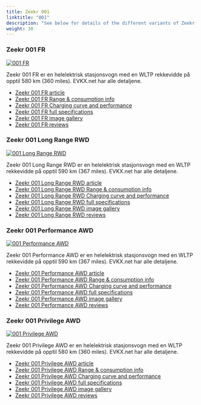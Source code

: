 ```yaml
---
title: Zeekr 001
linktitle: "001"
description: "See below for details of the different variants of Zeekr 001"
weight: 30
---
```

### Zeekr 001 FR

<a href="001_fr/"><img src="https://media.evkx.net/multimedia/models/zeekr/001/001_fr/main_1_st.jpeg" class="img-fluid" alt="001 FR" ></a>

Zeekr 001 FR er en helelektrisk stasjonsvogn med en WLTP rekkevidde på opptil 580 km (360 miles). EVKX.net har alle detaljene. 

- [Zeekr 001 FR article](001_fr/)
- [Zeekr 001 FR Range & consumption info](001_fr/rangeandconsumption)
- [Zeekr 001 FR Charging curve and performance](001_fr/chargingcurve)
- [Zeekr 001 FR full specifications](001_fr/specifications)
- [Zeekr 001 FR image gallery](001_fr/gallery)
- [Zeekr 001 FR reviews](001_fr/reviews)

### Zeekr 001 Long Range RWD

<a href="001_long_range_rwd/"><img src="https://media.evkx.net/multimedia/models/zeekr/001/001_long_range_rwd/main_1_st.jpg" class="img-fluid" alt="001 Long Range RWD" ></a>

Zeekr 001 Long Range RWD er en helelektrisk stasjonsvogn med en WLTP rekkevidde på opptil 590 km (367 miles). EVKX.net har alle detaljene. 

- [Zeekr 001 Long Range RWD article](001_long_range_rwd/)
- [Zeekr 001 Long Range RWD Range & consumption info](001_long_range_rwd/rangeandconsumption)
- [Zeekr 001 Long Range RWD Charging curve and performance](001_long_range_rwd/chargingcurve)
- [Zeekr 001 Long Range RWD full specifications](001_long_range_rwd/specifications)
- [Zeekr 001 Long Range RWD image gallery](001_long_range_rwd/gallery)
- [Zeekr 001 Long Range RWD reviews](001_long_range_rwd/reviews)

### Zeekr 001 Performance AWD

<a href="001_performance_awd/"><img src="https://media.evkx.net/multimedia/models/zeekr/001/001_performance_awd/main_1_st.jpg" class="img-fluid" alt="001 Performance AWD" ></a>

Zeekr 001 Performance AWD er en helelektrisk stasjonsvogn med en WLTP rekkevidde på opptil 590 km (367 miles). EVKX.net har alle detaljene. 

- [Zeekr 001 Performance AWD article](001_performance_awd/)
- [Zeekr 001 Performance AWD Range & consumption info](001_performance_awd/rangeandconsumption)
- [Zeekr 001 Performance AWD Charging curve and performance](001_performance_awd/chargingcurve)
- [Zeekr 001 Performance AWD full specifications](001_performance_awd/specifications)
- [Zeekr 001 Performance AWD image gallery](001_performance_awd/gallery)
- [Zeekr 001 Performance AWD reviews](001_performance_awd/reviews)

### Zeekr 001 Privilege AWD

<a href="001_privilege_awd/"><img src="https://media.evkx.net/multimedia/models/zeekr/001/001_privilege_awd/main_1_st.jpg" class="img-fluid" alt="001 Privilege AWD" ></a>

Zeekr 001 Privilege AWD er en helelektrisk stasjonsvogn med en WLTP rekkevidde på opptil 580 km (360 miles). EVKX.net har alle detaljene. 

- [Zeekr 001 Privilege AWD article](001_privilege_awd/)
- [Zeekr 001 Privilege AWD Range & consumption info](001_privilege_awd/rangeandconsumption)
- [Zeekr 001 Privilege AWD Charging curve and performance](001_privilege_awd/chargingcurve)
- [Zeekr 001 Privilege AWD full specifications](001_privilege_awd/specifications)
- [Zeekr 001 Privilege AWD image gallery](001_privilege_awd/gallery)
- [Zeekr 001 Privilege AWD reviews](001_privilege_awd/reviews)

